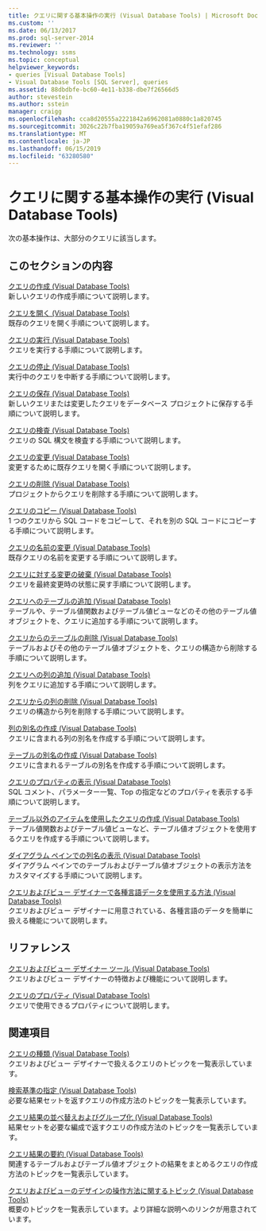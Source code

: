 ```yaml
---
title: クエリに関する基本操作の実行 (Visual Database Tools) | Microsoft Docs
ms.custom: ''
ms.date: 06/13/2017
ms.prod: sql-server-2014
ms.reviewer: ''
ms.technology: ssms
ms.topic: conceptual
helpviewer_keywords:
- queries [Visual Database Tools]
- Visual Database Tools [SQL Server], queries
ms.assetid: 88dbdbfe-bc60-4e11-b338-dbe7f26566d5
author: stevestein
ms.author: sstein
manager: craigg
ms.openlocfilehash: cca8d20555a2221842a6962081a0880c1a820745
ms.sourcegitcommit: 3026c22b7fba19059a769ea5f367c4f51efaf286
ms.translationtype: MT
ms.contentlocale: ja-JP
ms.lasthandoff: 06/15/2019
ms.locfileid: "63280580"
---
```

# <a name="perform-basic-operations-with-queries-visual-database-tools"></a>クエリに関する基本操作の実行 (Visual Database Tools)
  次の基本操作は、大部分のクエリに該当します。  
  
## <a name="in-this-section"></a>このセクションの内容  
 [クエリの作成 (Visual Database Tools)](visual-database-tools.md)  
 新しいクエリの作成手順について説明します。  
  
 [クエリを開く (Visual Database Tools)](open-queries-visual-database-tools.md)  
 既存のクエリを開く手順について説明します。  
  
 [クエリの実行 (Visual Database Tools)](run-queries-visual-database-tools.md)  
 クエリを実行する手順について説明します。  
  
 [クエリの停止 (Visual Database Tools)](stop-a-query-visual-database-tools.md)  
 実行中のクエリを中断する手順について説明します。  
  
 [クエリの保存 (Visual Database Tools)](save-queries-visual-database-tools.md)  
 新しいクエリまたは変更したクエリをデータベース プロジェクトに保存する手順について説明します。  
  
 [クエリの検査 (Visual Database Tools)](verify-queries-visual-database-tools.md)  
 クエリの SQL 構文を検査する手順について説明します。  
  
 [クエリの変更 (Visual Database Tools)](modify-queries-visual-database-tools.md)  
 変更するために既存クエリを開く手順について説明します。  
  
 [クエリの削除 (Visual Database Tools)](delete-queries-visual-database-tools.md)  
 プロジェクトからクエリを削除する手順について説明します。  
  
 [クエリのコピー (Visual Database Tools)](copy-queries-visual-database-tools.md)  
 1 つのクエリから SQL コードをコピーして、それを別の SQL コードにコピーする手順について説明します。  
  
 [クエリの名前の変更 (Visual Database Tools)](rename-queries-visual-database-tools.md)  
 既存クエリの名前を変更する手順について説明します。  
  
 [クエリに対する変更の破棄 (Visual Database Tools)](discard-changes-made-to-queries-visual-database-tools.md)  
 クエリを最終変更時の状態に戻す手順について説明します。  
  
 [クエリへのテーブルの追加 (Visual Database Tools)](add-tables-to-queries-visual-database-tools.md)  
 テーブルや、テーブル値関数およびテーブル値ビューなどのその他のテーブル値オブジェクトを、クエリに追加する手順について説明します。  
  
 [クエリからのテーブルの削除 (Visual Database Tools)](remove-tables-from-queries-visual-database-tools.md)  
 テーブルおよびその他のテーブル値オブジェクトを、クエリの構造から削除する手順について説明します。  
  
 [クエリへの列の追加 (Visual Database Tools)](add-columns-to-queries-visual-database-tools.md)  
 列をクエリに追加する手順について説明します。  
  
 [クエリからの列の削除 (Visual Database Tools)](remove-columns-from-queries-visual-database-tools.md)  
 クエリの構造から列を削除する手順について説明します。  
  
 [列の別名の作成 (Visual Database Tools)](create-column-aliases-visual-database-tools.md)  
 クエリに含まれる列の別名を作成する手順について説明します。  
  
 [テーブルの別名の作成 (Visual Database Tools)](create-table-aliases-visual-database-tools.md)  
 クエリに含まれるテーブルの別名を作成する手順について説明します。  
  
 [クエリのプロパティの表示 (Visual Database Tools)](query-properties-visual-database-tools.md)  
 SQL コメント、パラメーター一覧、Top の指定などのプロパティを表示する手順について説明します。  
  
 [テーブル以外のアイテムを使用したクエリの作成 (Visual Database Tools)](create-queries-using-something-besides-a-table-visual-database-tools.md)  
 テーブル値関数およびテーブル値ビューなど、テーブル値オブジェクトを使用するクエリを作成する手順について説明します。  
  
 [ダイアグラム ペインでの列名の表示 (Visual Database Tools)](diagram-pane-visual-database-tools.md)  
 ダイアグラム ペインでのテーブルおよびテーブル値オブジェクトの表示方法をカスタマイズする手順について説明します。  
  
 [クエリおよびビュー デザイナーで各種言語データを使用する方法 (Visual Database Tools)](use-the-query-and-view-designer-with-international-data-visual-database-tools.md)  
 クエリおよびビュー デザイナーに用意されている、各種言語のデータを簡単に扱える機能について説明します。  
  
## <a name="reference"></a>リファレンス  
 [クエリおよびビュー デザイナー ツール (Visual Database Tools)](query-and-view-designer-tools-visual-database-tools.md)  
 クエリおよびビュー デザイナーの特徴および機能について説明します。  
  
 [クエリのプロパティ (Visual Database Tools)](query-properties-visual-database-tools.md)  
 クエリで使用できるプロパティについて説明します。  
  
## <a name="related-sections"></a>関連項目  
 [クエリの種類 (Visual Database Tools)](types-of-queries-visual-database-tools.md)  
 クエリおよびビュー デザイナーで扱えるクエリのトピックを一覧表示しています。  
  
 [検索基準の指定 (Visual Database Tools)](specify-search-criteria-visual-database-tools.md)  
 必要な結果セットを返すクエリの作成方法のトピックを一覧表示しています。  
  
 [クエリ結果の並べ替えおよびグループ化 (Visual Database Tools)](sort-and-group-query-results-visual-database-tools.md)  
 結果セットを必要な編成で返すクエリの作成方法のトピックを一覧表示しています。  
  
 [クエリ結果の要約 (Visual Database Tools)](summarize-query-results-visual-database-tools.md)  
 関連するテーブルおよびテーブル値オブジェクトの結果をまとめるクエリの作成方法のトピックを一覧表示しています。  
  
 [クエリおよびビューのデザインの操作方法に関するトピック (Visual Database Tools)](design-queries-and-views-how-to-topics-visual-database-tools.md)  
 概要のトピックを一覧表示しています。より詳細な説明へのリンクが用意されています。  
  
  
